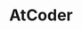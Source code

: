---
category: [AtCoder] #Category ID.
hue: var(--c-themeHueRed) #Category hue. See note [1].
title: AtCoder #Category title.
description: 
---